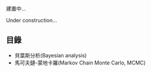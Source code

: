 建置中...

Under construction...

## 目錄
- 貝葉斯分析(Bayesian analysis)
- 馬可夫鏈-蒙地卡羅(Markov Chain Monte Carlo, MCMC)

